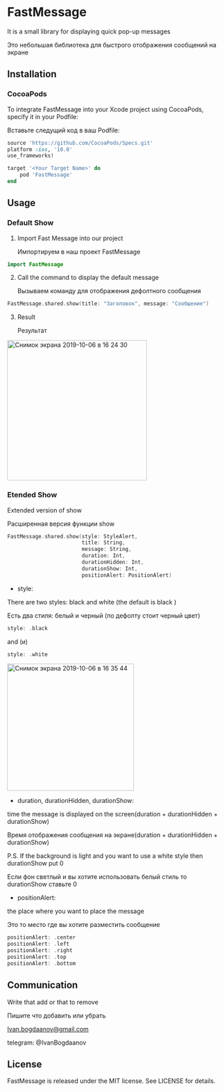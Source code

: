 # FastMessage
It is a small library for displaying quick pop-up messages

Это небольшая библиотека для быстрого отображения сообщений на экране

## Installation
### CocoaPods
To integrate FastMessage into your Xcode project using CocoaPods, specify it in your Podfile:

Вставьте следущий код в ваш Podfile:

```ruby
source 'https://github.com/CocoaPods/Specs.git'
platform :ios, '10.0'
use_frameworks!

target '<Your Target Name>' do
    pod 'FastMessage'
end
```
## Usage
### Default Show
1. Import Fast Message into our project

   Импортируем в наш проект FastMessage

```swift
import FastMessage
```
2. Call the command to display the default message

   Вызываем команду для отображения дефолтного сообщения
```swift
FastMessage.shared.show(title: "Заголовок", message: "Сообщение")
```
3. Result

   Результат
<img width="322" alt="Снимок экрана 2019-10-06 в 16 24 30" src="https://user-images.githubusercontent.com/50133415/66269815-d2528b80-e855-11e9-9de9-62901bb5518f.png">

### Etended Show
Extended version of show

Расширенная версия функции show
```swift
FastMessage.shared.show(style: StyleAlert,
                        title: String,
                        message: String,
                        duration: Int,
                        durationHidden: Int,
                        durationShow: Int,
                        positionAlert: PositionAlert)
```
* style: 

There are two styles: black and white (the default is black
)

Есть два стиля: белый и черный (по дефолту стоит черный цвет)
```swift
style: .black
```
and (и)
```swift
style: .white
```
<img width="292" alt="Снимок экрана 2019-10-06 в 16 35 44" src="https://user-images.githubusercontent.com/50133415/66270015-68d37c80-e857-11e9-9b1b-daa631ba4219.png">

* duration, durationHidden, durationShow:

time the message is displayed on the screen(duration + durationHidden + durationShow)

Время отображения сообщения на экране(duration + durationHidden + durationShow)

P.S. If the background is light and you want to use a white style then durationShow put 0

Если фон светлый и вы хотите использовать белый стиль то durationShow ставьте 0

* positionAlert:

the place where you want to place the message

Это то место где вы хотите разместить сообщение

```swift
positionAlert: .center
positionAlert: .left
positionAlert: .right
positionAlert: .top
positionAlert: .bottom
```

## Communication
Write that add or that to remove

Пишите что добавить или убрать

Ivan.bogdaanov@gmail.com

telegram: @IvanBogdaanov

## License
FastMessage is released under the MIT license. See LICENSE for details.
